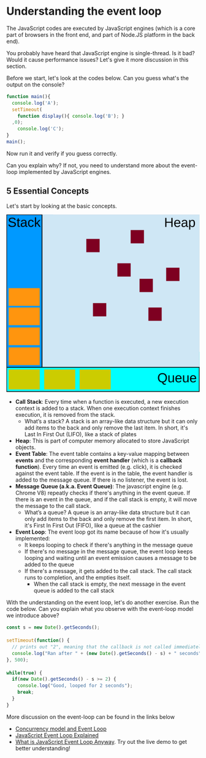 # Understanding the event loop

The JavaScript codes are executed by JavaScript engines \(which is a core part of browsers in the front end, and part of Node.JS platform in the back end\).

You probably have heard that JavaScript engine is single-thread. Is it bad? Would it cause performance issues? Let's give it more discussion in this section.

Before we start, let's look at the codes below. Can you guess what's the output on the console?

```javascript
function main(){
  console.log('A');
  setTimeout(
    function display(){ console.log('B'); }
  ,0);
    console.log('C');
}
main();
```

Now run it and verify if you guess correctly.

Can you explain why? If not, you need to understand more about the event-loop implemented by JavaScript engines.

## 5 Essential Concepts

Let's start by looking at the basic concepts.

![event loop](../../.gitbook/assets/event-loop.svg)

* **Call Stack**: Every time when a function is executed, a new execution context is added to a stack. When one execution context finishes execution, it is removed from the stack.
  * What’s a stack? A stack is an array-like data structure but it can only add items to the back and only remove the last item. In short, it's Last In First Out \(LIFO\), like a stack of plates
* **Heap**: This is part of computer memory allocated to store JavaScript objects.
* **Event Table**: The event table contains a key-value mapping between **events** and the corresponding **event handler** \(which is a **callback function**\).  Every time an event is emitted \(e.g. click\), it is checked against the event table. If the event is in the table, the event handler is added to the message queue. If there is no listener, the event is lost.
* **Message Queue \(a.k.a. Event Queue\)**: The javascript engine \(e.g. Chrome V8\) repeatly checks if there's anything in the event queue. If there is an event in the queue, and if the call stack is empty, it will move the message to the call stack.
  * What’s a queue? A queue is an array-like data structure but it can only add items to the back and only remove the first item. In short, it's First In First Out \(FIFO\), like a queue at the cashier
* **Event Loop**: The event loop got its name because of how it's usually implemented:
  * It keeps looping to check if there's anything in the message queue
  * If there's no message in the message queue, the event loop keeps looping and waiting until an event emission causes a message to be added to the queue
  * If there's a message, it gets added to the call stack. The call stack runs to completion, and the empties itself.
    * When the call stack is empty, the next message in the event queue is added to the call stack

With the understanding on the event loop, let's do another exercise. Run the code below. Can you explain what you observe with the event-loop model we introduce above?

```javascript
const s = new Date().getSeconds();

setTimeout(function() {
  // prints out "2", meaning that the callback is not called immediately after 500 milliseconds.
  console.log("Ran after " + (new Date().getSeconds() - s) + " seconds");
}, 500);

while(true) {
  if(new Date().getSeconds() - s >= 2) {
    console.log("Good, looped for 2 seconds");
    break;
  }
}
```

More discussion on the event-loop can be found in the links below

* [Concurrency model and Event Loop](https://developer.mozilla.org/en-US/docs/Web/JavaScript/EventLoop#Runtime_concepts)
* [JavaScript Event Loop Explained](https://medium.com/front-end-hacking/javascript-event-loop-explained-4cd26af121d4)
* [What is JavaScript Event Loop Anyway](http://latentflip.com/loupe/). Try out the live demo to get better understanding!
